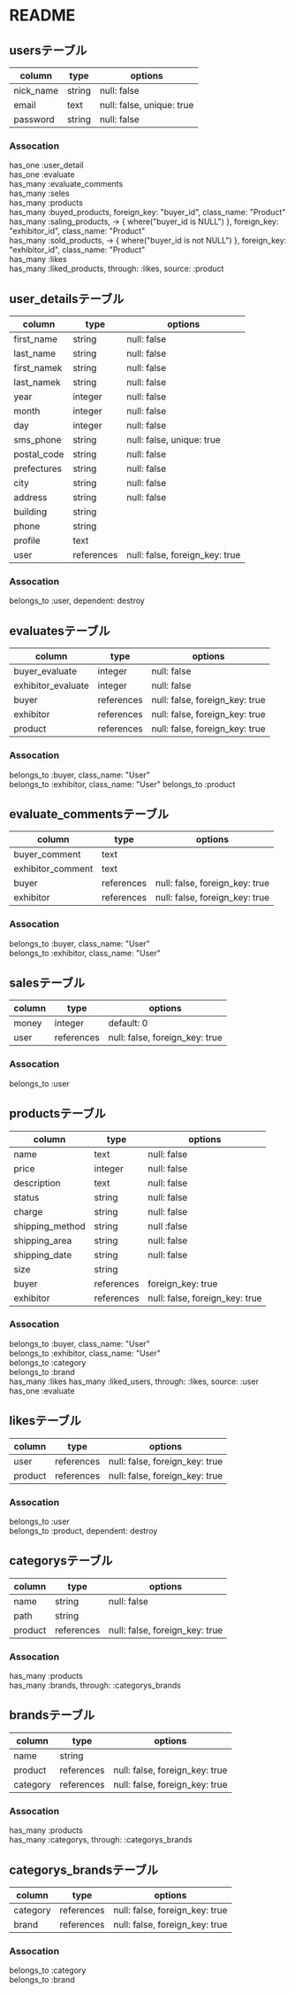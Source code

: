 # README

## usersテーブル

|column|type|options|
|------|----|-------|
|nick_name|string|null: false|
|email |text|null: false, unique: true|
|password|string|null: false|

### Assocation
has_one :user_detail  
has_one :evaluate  
has_many :evaluate_comments  
has_many :seles  
has_many :products  
has_many :buyed_products, foreign_key: "buyer_id", class_name: "Product"  
has_many :saling_products, -> { where("buyer_id is NULL") }, foreign_key: "exhibitor_id", class_name: "Product"  
has_many :sold_products, -> { where("buyer_id is not NULL") }, foreign_key: "exhibitor_id", class_name: "Product"  
has_many :likes  
has_many :liked_products, through: :likes, source: :product


## user_detailsテーブル

|column|type|options|
|------|----|-------|
|first_name|string|null: false|
|last_name|string|null: false|
|first_namek|string|null: false|
|last_namek|string|null: false|
|year  |integer|null: false|
|month |integer|null: false|
|day   |integer|null: false|
|sms_phone|string|null: false, unique: true|
|postal_code|string|null: false|
|prefectures|string|null: false|
|city  |string|null: false|
|address|string|null: false|
|building|string|   |
|phone |string|     |
|profile|text|      |
|user|references|null: false, foreign_key: true|

### Assocation
belongs_to :user, dependent: destroy

## evaluatesテーブル

|column|type|options|
|------|----|-------|
|buyer_evaluate|integer|null: false|
|exhibitor_evaluate|integer|null: false|
|buyer|references|null: false, foreign_key: true|
|exhibitor|references|null: false, foreign_key: true|
|product|references|null: false, foreign_key: true|

### Assocation
belongs_to :buyer, class_name: "User"  
belongs_to :exhibitor, class_name: "User"
belongs_to :product

## evaluate_commentsテーブル

|column|type|options|
|------|----|-------|
|buyer_comment|text| |
|exhibitor_comment|text| |
|buyer|references|null: false, foreign_key: true|
|exhibitor|references|null: false, foreign_key: true|

### Assocation
belongs_to :buyer, class_name: "User"  
belongs_to :exhibitor, class_name: "User"

## salesテーブル

|column|type|options|
|------|----|-------|
|money |integer|default: 0|
|user  |references|null: false, foreign_key: true|

### Assocation
belongs_to :user

## productsテーブル

|column|type|options|
|------|----|-------|
|name  |text|null: false|
|price |integer|null: false|
|description|text|null: false|
|status|string|null: false|
|charge|string|null: false|
|shipping_method|string|null :false|
|shipping_area|string|null: false|
|shipping_date|string|null: false|
|size  |string|     |
|buyer|references|foreign_key: true|
|exhibitor|references|null: false, foreign_key: true|

### Assocation
belongs_to :buyer, class_name: "User"  
belongs_to :exhibitor, class_name: "User"  
belongs_to :category  
belongs_to :brand  
has_many :likes
has_many :liked_users, through: :likes, source: :user
has_one :evaluate

## likesテーブル

|column|type|options|
|------|----|-------|
|user  |references|null: false, foreign_key: true|
|product|references|null: false, foreign_key: true|

### Assocation
belongs_to :user  
belongs_to :product, dependent: destroy

## categorysテーブル

|column|type|options|
|------|----|-------|
|name  |string|null: false|
|path  |string|     |
|product|references|null: false, foreign_key: true|

### Assocation
has_many :products  
has_many :brands, through: :categorys_brands

## brandsテーブル

|column|type|options|
|------|----|-------|
|name  |string|     |
|product|references|null: false, foreign_key: true|
|category|references|null: false, foreign_key: true|

### Assocation
has_many :products  
has_many :categorys, through: :categorys_brands

## categorys_brandsテーブル

|column|type|options|
|------|----|-------|
|category|references|null: false, foreign_key: true|
|brand |references|null: false, foreign_key: true|

### Assocation
belongs_to :category  
belongs_to :brand